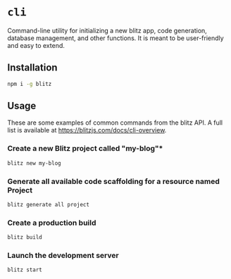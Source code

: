 # `cli`

Command-line utility for initializing a new blitz app, code generation, database management, and other functions. It is meant to be user-friendly and easy to extend.

## Installation

```bash
npm i -g blitz
```

## Usage

These are some examples of common commands from the blitz API. A full list is available at <https://blitzjs.com/docs/cli-overview>.

### Create a new Blitz project called "my-blog"\*

```bash
blitz new my-blog
```

### Generate all available code scaffolding for a resource named Project

```bash
blitz generate all project
```

### Create a production build

```bash
blitz build
```

### Launch the development server

```bash
blitz start
```
